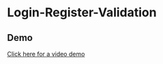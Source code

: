 # Login-Register-Validation

## Demo
<a href="https://drive.google.com/file/d/1cuw99cYagg9yl8ec8RHETv_KmBBBX7ZB/view">Click here for a video demo</a>
